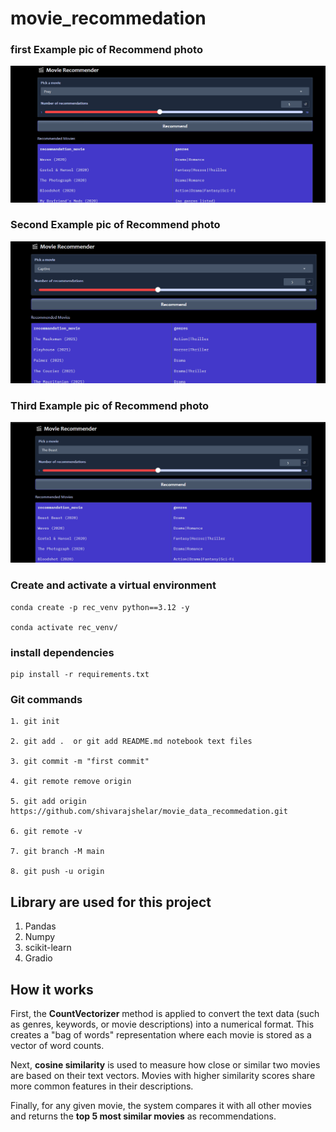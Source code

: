 # movie_recommedation 

### first Example pic of Recommend photo
![Movie Recommender Screenshot](images/demo1.png)

### Second Example pic of Recommend photo
![Movie Recommender Screenshot](images/demo2.png)

### Third Example pic of Recommend photo
![Movie Recommender Screenshot](images/demo3.png)




### Create and activate a virtual environment
```
conda create -p rec_venv python==3.12 -y

conda activate rec_venv/

```
### install dependencies
```
pip install -r requirements.txt

```
### Git commands

```
1. git init

2. git add .  or git add README.md notebook text files

3. git commit -m "first commit"

4. git remote remove origin

5. git add origin https://github.com/shivarajshelar/movie_data_recommedation.git

6. git remote -v

7. git branch -M main

8. git push -u origin

```
## Library are used for this project

1. Pandas
2. Numpy
3. scikit-learn
4. Gradio

## How it works

First, the **CountVectorizer** method is applied to convert the text data (such as genres, keywords, or movie descriptions) into a numerical format. This creates a "bag of words" representation where each movie is stored as a vector of word counts.  

Next, **cosine similarity** is used to measure how close or similar two movies are based on their text vectors. Movies with higher similarity scores share more common features in their descriptions.  

Finally, for any given movie, the system compares it with all other movies and returns the **top 5 most similar movies** as recommendations.

